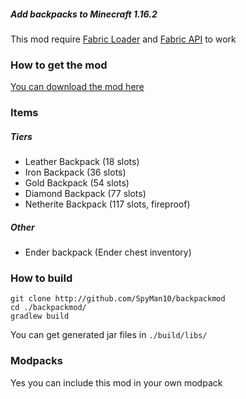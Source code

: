 ##### Add backpacks to Minecraft 1.16.2

This mod require [Fabric Loader](https://fabricmc.net/) and [Fabric API](https://www.curseforge.com/minecraft/mc-mods/fabric-api) to work

### How to get the mod

[You can download the mod here](https://www.curseforge.com/minecraft/mc-mods/backpackmod)

### Items

##### Tiers

- Leather Backpack (18 slots)
- Iron Backpack (36 slots)
- Gold Backpack (54 slots)
- Diamond Backpack (77 slots)
- Netherite Backpack (117 slots, fireproof)

##### Other

- Ender backpack (Ender chest inventory)

### How to build

```
git clone http://github.com/SpyMan10/backpackmod
cd ./backpackmod/
gradlew build
```

You can get generated jar files in `./build/libs/`

### Modpacks

Yes you can include this mod in your own modpack
